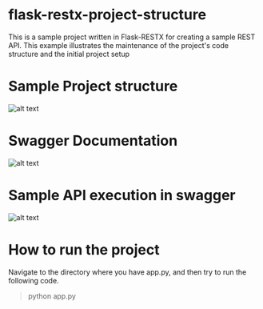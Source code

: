 # flask-restx-project-structure
This is a sample project written in Flask-RESTX for creating a sample REST API. This example illustrates the maintenance of the project's code structure and the initial project setup
# Sample Project structure
![alt text](https://github.com/nitish0565/flask-restx-project-structure/blob/main/app/assets/projectstructure.png)

# Swagger Documentation
![alt text](https://github.com/nitish0565/flask-restx-project-structure/blob/main/app/assets/sample_swagger_screen.png)

# Sample API execution in swagger
![alt text](https://github.com/nitish0565/flask-restx-project-structure/blob/main/app/assets/login_example.png)

# How to run the project
Navigate to the directory where you have app.py, and then try to run the following code.
> python app.py

